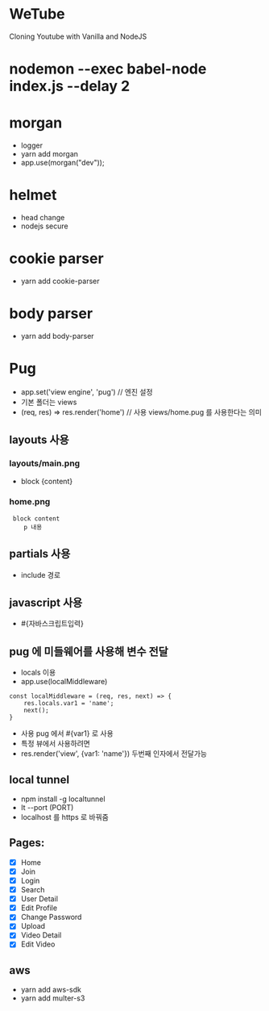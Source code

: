 # WeTube

Cloning Youtube with Vanilla and NodeJS

# nodemon --exec babel-node index.js --delay 2

# morgan 
- logger
- yarn add morgan
- app.use(morgan("dev")); 

# helmet
- head change
- nodejs secure

# cookie parser
- yarn add cookie-parser

# body parser
- yarn add body-parser

# Pug
- app.set('view engine', 'pug') // 엔진 설정
- 기본 폴더는 views
- (req, res) => res.render('home') // 사용 views/home.pug 를 사용한다는 의미
## layouts 사용
### layouts/main.png 
- block {content}
### home.png
```
 block content
    p 내용
```
## partials 사용
- include 경로

## javascript 사용
- #{자바스크립트입력}

## pug 에 미들웨어를 사용해 변수 전달
- locals 이용
- app.use(localMiddleware)
```
const localMiddleware = (req, res, next) => {
    res.locals.var1 = 'name';
    next();
}
```
- 사용 pug 에서 #{var1} 로 사용
- 특정 뷰에서 사용하려면
- res.render('view', {var1: 'name'}) 두번째 인자에서 전달가능

## local tunnel
- npm install -g localtunnel
- lt --port (PORT) 
- localhost 를 https 로 바꿔줌

## Pages:

- [x] Home
- [x] Join
- [x] Login
- [x] Search
- [x] User Detail
- [x] Edit Profile
- [x] Change Password
- [x] Upload
- [x] Video Detail
- [x] Edit Video

## aws
- yarn add aws-sdk
- yarn add multer-s3